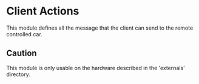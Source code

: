 # Client Actions
This module defines all the message that the client can send to the remote controlled car.

## Caution
This module is only usable on the hardware described in the 'externals' directory.